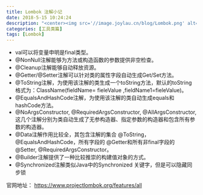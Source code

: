 ```yaml
---
title: Lombok 注解小记
date: 2018-5-15 10:24:24
description: "<center><img src='//image.joylau.cn/blog/Lombok.png' alt='Lombok'></center> <br> Lombok 一些常用注解记录"
categories: [工具类篇]
tags: [Lombok]
---
```


<!-- more -->

- val可以将变量申明是final类型。
- @NonNull注解能够为方法或构造函数的参数提供非空检查。
- @Cleanup注解能够自动释放资源。
- @Getter/@Setter注解可以针对类的属性字段自动生成Get/Set方法。
- @ToString注解，为使用该注解的类生成一个toString方法，默认的toString格式为：ClassName(fieldName= fieleValue ,fieldName1=fieleValue)。
- @EqualsAndHashCode注解，为使用该注解的类自动生成equals和hashCode方法。
- @NoArgsConstructor, @RequiredArgsConstructor, @AllArgsConstructor,这几个注解分别为类自动生成了无参构造器、指定参数的构造器和包含所有参数的构造器。
- @Data注解作用比较全，其包含注解的集合 @ToString， @EqualsAndHashCode，所有字段的 @Getter和所有非final字段的 @Setter, @RequiredArgsConstructor。
- @Builder注解提供了一种比较推崇的构建值对象的方式。
- @Synchronized注解类似Java中的Synchronized 关键字，但是可以隐藏同步锁


官网地址： https://www.projectlombok.org/features/all
